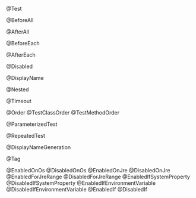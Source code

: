 @Test

@BeforeAll

@AfterAll

@BeforeEach

@AfterEach

@Disabled

@DisplayName

@Nested

@Timeout

@Order
@TestClassOrder
@TestMethodOrder

@ParameterizedTest

@RepeatedTest

@DisplayNameGeneration

@Tag

@EnabledOnOs
@DisabledOnOs
@EnabledOnJre
@DisabledOnJre
@EnabledForJreRange
@DisabledForJreRange
@EnabledIfSystemProperty
@DisabledIfSystemProperty
@EnabledIfEnvironmentVariable
@DisabledIfEnvironmentVariable
@EnabledIf
@DisabledIf